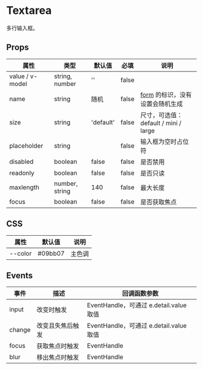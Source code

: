 # Textarea

多行输入框。

## Props

| 属性            | 类型           | 默认值    | 必填  | 说明                                                |
| --------------- | -------------- | --------- | ----- | --------------------------------------------------- |
| value / v-model | string, number | ''        | false |
| name            | string         | 随机      | false | [form](./README.Form.md) 的标识，没有设置会随机生成 |
| size            | string         | 'default' | false | 尺寸，可选值：default / mini / large                |
| placeholder     | string         |           | false | 输入框为空时占位符                                  |
| disabled        | boolean        | false     | false | 是否禁用                                            |
| readonly        | boolean        | false     | false | 是否只读                                            |
| maxlength       | number, string | 140       | false | 最大长度                                            |
| focus           | boolean        | false     | false | 是否获取焦点                                        |

## CSS

| 属性    | 默认值  | 说明   |
| ------- | ------- | ------ |
| --color | #09bb07 | 主色调 |

## Events

| 事件   | 描述             | 回调函数参数                            |
| ------ | ---------------- | --------------------------------------- |
| input  | 改变时触发       | EventHandle，可通过 e.detail.value 取值 |
| change | 改变且失焦后触发 | EventHandle，可通过 e.detail.value 取值 |
| focus  | 获取焦点时触发   | EventHandle                             |
| blur   | 移出焦点时触发   | EventHandle                             |
